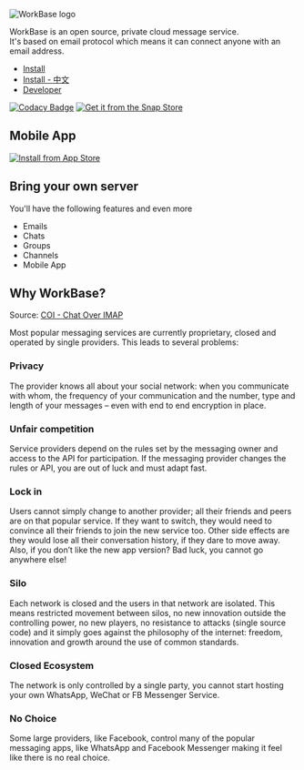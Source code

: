 ![WorkBase logo](/public/assets/workbase-v.png)

WorkBase is an open source, private cloud message service.  
It's based on email protocol which means it can connect anyone with an email address.

* [Install](./docs/install.md)
* [Install - 中文](./docs/install-zh-CN.md)
* [Developer](./docs/develop.md)

[![Codacy Badge](https://api.codacy.com/project/badge/Grade/47a8010c9ee64655b3fbc1673981b236)](https://app.codacy.com/app/wanglian/workbase-server?utm_source=github.com&utm_medium=referral&utm_content=wanglian/workbase-server&utm_campaign=Badge_Grade_Dashboard)
[![Get it from the Snap Store](https://snapcraft.io/static/images/badges/en/snap-store-black.svg)](https://snapcraft.io/workbase-server)

## Mobile App ##

[![Install from App Store](https://user-images.githubusercontent.com/551004/29770691-a2082ff4-8bc6-11e7-89a6-964cd405ea8e.png)](https://itunes.apple.com/app/workbase/id1447713624)

## Bring your own server ##

You'll have the following features and even more
* Emails
* Chats
* Groups
* Channels
* Mobile App

## Why WorkBase? ##

Source: [COI - Chat Over IMAP](https://www.coi-dev.org/)

Most popular messaging services are currently proprietary, closed and operated by single providers. This leads to several problems:

### Privacy ###
The provider knows all about your social network: when you communicate with whom, the frequency of your communication and the number, type and length of your messages – even with end to end encryption in place.

### Unfair competition ###
Service providers depend on the rules set by the messaging owner and access to the API for participation. If the messaging provider changes the rules or API, you are out of luck and must adapt fast.

### Lock in ###
Users cannot simply change to another provider; all their friends and peers are on that popular service. If they want to switch, they would need to convince all their friends to join the new service too. Other side effects are they would lose all their conversation history, if they dare to move away. Also, if you don’t like the new app version? Bad luck, you cannot go anywhere else!

### Silo ###
Each network is closed and the users in that network are isolated. This means restricted movement between silos, no new innovation outside the controlling power, no new players, no resistance to attacks (single source code) and it simply goes against the philosophy of the internet: freedom, innovation and growth around the use of common standards.

### Closed Ecosystem ###
The network is only controlled by a single party, you cannot start hosting your own WhatsApp, WeChat or FB Messenger Service.

### No Choice ###
Some large providers, like Facebook, control many of the popular messaging apps, like WhatsApp and Facebook Messenger making it feel like there is no real choice.
